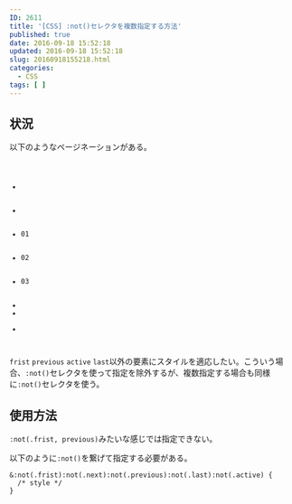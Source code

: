 ```yaml
---
ID: 2611
title: '[CSS] :not()セレクタを複数指定する方法'
published: true
date: 2016-09-18 15:52:18
updated: 2016-09-18 15:52:18
slug: 20160918155218.html
categories:
  - CSS
tags: [ ]
---
```

<!--more-->
## 状況
以下のようなページネーションがある。
<pre class="language-html"><code><ul class="pagination">
  <li class="frist"></li>
  <li class="previous"></li>
  <li>01</li>
  <li>02</li>
  <li>03</li>
  <li class="active"><li>
  <li class="last"></li>
</ul></code></pre>

<code>frist</code> <code>previous</code> <code>active</code> <code>last</code>以外の要素にスタイルを適応したい。こういう場合、<code>:not()</code>セレクタを使って指定を除外するが、複数指定する場合も同様に<code>:not()</code>セレクタを使う。

## 使用方法
<code>:not(.frist, previous)</code>みたいな感じでは指定できない。

以下のように<code>:not()</code>を繋げて指定する必要がある。
<pre class="language-css"><code>&:not(.frist):not(.next):not(.previous):not(.last):not(.active) {
  /* style */
}</code></pre>